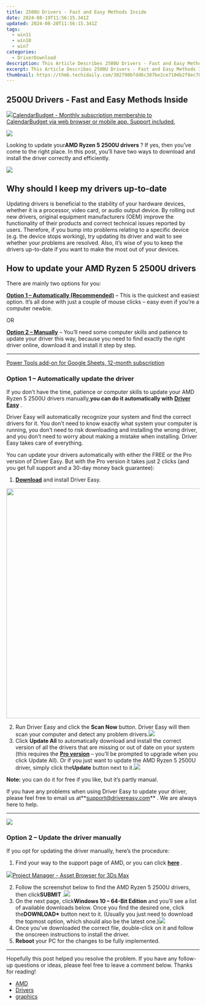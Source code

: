 ```yaml
---
title: 2500U Drivers - Fast and Easy Methods Inside
date: 2024-08-19T11:56:15.341Z
updated: 2024-08-20T11:56:15.341Z
tags:
  - win11
  - win10
  - win7
categories:
  - DriverDownload
description: This Article Describes 2500U Drivers - Fast and Easy Methods Inside
excerpt: This Article Describes 2500U Drivers - Fast and Easy Methods Inside
thumbnail: https://thmb.techidaily.com/302790bfdd6c387be2ce7104b2f0ec7045e52a09e036ffbf26a83ecf9455ec5e.jpg
---
```


## 2500U Drivers - Fast and Easy Methods Inside

<!-- affiliate ads begin -->
<a href="https://secure.2checkout.com/order/checkout.php?PRODS=37701530&QTY=1&AFFILIATE=108875&CART=1"><img src="https://secure.avangate.com/images/merchant/6fe0c81e3f9438db11ebbfba6c5ce460/products/copy_cbLogo_with_text_blue.png" border="0">CalendarBudget - Monthly subscription membership to CalendarBudget via web browser or mobile app. Support included. </a>
<!-- affiliate ads end -->
![](https://images.drivereasy.com/wp-content/uploads/2019/10/image-289.png)

 Looking to update your**AMD Ryzen 5 2500U drivers** ? If yes, then you’ve come to the right place. In this post, you’ll have two ways to download and install the driver correctly and efficiently.

<!-- affiliate ads begin -->
<a href="https://secure.2checkout.com/order/checkout.php?PRODS=3851691&QTY=1&AFFILIATE=108875&CART=1"><img src="http://www.aiseesoft.com/avangate/30p/banner.jpg" border="0"></a>
<!-- affiliate ads end -->
## Why should I keep my drivers up-to-date

 Updating drivers is beneficial to the stability of your hardware devices, whether it is a processor, video card, or audio output device. By rolling out new drivers, original equipment manufacturers (OEM) improve the functionality of their products and correct technical issues reported by users. Therefore, if you bump into problems relating to a specific device (e.g. the device stops working), try updating its driver and wait to see whether your problems are resolved. Also, it’s wise of you to keep the drivers up-to-date if you want to make the most out of your devices.

## How to update your AMD Ryzen 5 2500U drivers

There are mainly two options for you:

**[Option 1 – Automatically (Recommended)](https://www.drivereasy.com/knowledge/update-amd-ryzen-5-2500u-drivers-quickly-easily/#option1)**  – This is the quickest and easiest option. It’s all done with just a couple of mouse clicks – easy even if you’re a computer newbie.

OR

**[Option 2 – Manually](https://tools.techidaily.com/drivereasy/download/)**  – You’ll need some computer skills and patience to update your driver this way, because you need to find exactly the right driver online, download it and install it step by step.

---

<!-- affiliate ads begin -->
<a href="https://secure.2checkout.com/order/checkout.php?PRODS=4721564&QTY=1&AFFILIATE=108875&CART=1">Power Tools add-on for Google Sheets, 12-month subscription</a>
<!-- affiliate ads end -->
### Option 1 – Automatically update the driver

 If you don’t have the time, patience or computer skills to update your AMD Ryzen 5 2500U drivers manually,**you can do it automatically with** **[Driver Easy](https://tools.techidaily.com/drivereasy/download/)**  .

 Driver Easy will automatically recognize your system and find the correct drivers for it. You don’t need to know exactly what system your computer is running, you don’t need to risk downloading and installing the wrong driver, and you don’t need to worry about making a mistake when installing. Driver Easy takes care of everything.

 You can update your drivers automatically with either the FREE or the Pro version of Driver Easy. But with the Pro version it takes just 2 clicks (and you get full support and a 30-day money back guarantee):

1. **[Download](https://tools.techidaily.com/drivereasy/download/)**  and install Driver Easy.
<!-- affiliate ads begin -->
<a href="https://appsumo.8odi.net/c/5597632/2087394/7443" target="_top" id="2087394"><img src="//a.impactradius-go.com/display-ad/7443-2087394" border="0" alt="" width="1200" height="600"/></a><img height="0" width="0" src="https://appsumo.8odi.net/i/5597632/2087394/7443" style="position:absolute;visibility:hidden;" border="0" />
<!-- affiliate ads end -->
2. Run Driver Easy and click the **Scan Now** button. Driver Easy will then scan your computer and detect any problem drivers.![](https://images.drivereasy.com/wp-content/uploads/2019/10/2019-10-21_18-29-18.jpg)
3. Click **Update All** to automatically download and install the correct version of all the drivers that are missing or out of date on your system (this requires the **[Pro version](https://tools.techidaily.com/drivereasy/download/)**  – you’ll be prompted to upgrade when you click Update All). Or if you just want to update the AMD Ryzen 5 2500U driver, simply click the**Update**  button next to it.![](https://images.drivereasy.com/wp-content/uploads/2019/10/2019-10-21_18-10-47.jpg)

**Note:** you can do it for free if you like, but it’s partly manual.

 If you have any problems when using Driver Easy to update your driver, please feel free to email us at**<support@drivereasy.com>** . We are always here to help.

---

<!-- affiliate ads begin -->
<a href="https://store.bitdefender.com/affiliate.php?ACCOUNT=BITLATIN&AFFILIATE=108875&PATH=http%3A%2F%2Fwww.bitdefender.com%2Fbusiness%3FAFFILIATE%3D108875%26RESOURCE%3D30%2525%2BOff%2Ball%2BGravityZone%2BProducts"><img src="https://www.bitdefender.com/content/dam/bitdefender/business/campaign/1200X628.png" border="0"></a>
<!-- affiliate ads end -->
### Option 2 – Update the driver manually

If you opt for updating the driver manually, here’s the procedure:

1. Find your way to the support page of AMD, or you can click **[here](https://www.amd.com/en/support)**  .
<!-- affiliate ads begin -->
<a href="https://secure.2checkout.com/order/checkout.php?PRODS=4709458&QTY=1&AFFILIATE=108875&CART=1"><img src="https://3d-kstudio.com/wp-content/uploads/2019/10/Project-Manager-version-3-1600x900-768x419.jpg" border="0">Project Manager - Asset Browser for 3Ds Max</a>
<!-- affiliate ads end -->
2. Follow the screenshot below to find the AMD Ryzen 5 2500U drivers, then click**SUBMIT** .![](https://images.drivereasy.com/wp-content/uploads/2019/10/2019-10-21_18-33-03.jpg)
3. On the next page, click**Windows 10 – 64-Bit Edition** and you’ll see a list of available downloads below. Once you find the desired one, click the**DOWNLOAD\*** button next to it. (Usually you just need to download the topmost option, which should also be the latest one.)![](https://images.drivereasy.com/wp-content/uploads/2019/10/2019-10-21_18-37-55.jpg)
4. Once you’ve downloaded the correct file, double-click on it and follow the onscreen instructions to install the driver.
5. **Reboot** your PC for the changes to be fully implemented.

---

 Hopefully this post helped you resolve the problem. If you have any follow-up questions or ideas, please feel free to leave a comment below. Thanks for reading!

* [AMD](https://tools.techidaily.com/drivereasy/download/)
* [Drivers](https://tools.techidaily.com/drivereasy/download/)
* [graphics](https://tools.techidaily.com/drivereasy/download/)

<ins class="adsbygoogle"
     style="display:block"
     data-ad-format="autorelaxed"
     data-ad-client="ca-pub-7571918770474297"
     data-ad-slot="1223367746"></ins>



<ins class="adsbygoogle"
     style="display:block"
     data-ad-client="ca-pub-7571918770474297"
     data-ad-slot="8358498916"
     data-ad-format="auto"
     data-full-width-responsive="true"></ins>


